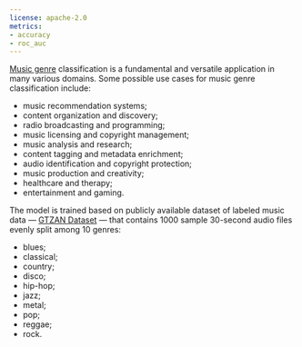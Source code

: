 ```yaml
---
license: apache-2.0
metrics:
- accuracy
- roc_auc
---
```

[Music genre](https://en.wikipedia.org/wiki/Music_genre) classification is a fundamental and versatile application in many various domains. Some possible use cases for music genre classification include:

- music recommendation systems;
- content organization and discovery;
- radio broadcasting and programming;
- music licensing and copyright management;
- music analysis and research;
- content tagging and metadata enrichment;
- audio identification and copyright protection;
- music production and creativity;
- healthcare and therapy;
- entertainment and gaming.

The model is trained based on publicly available dataset of labeled music data — [GTZAN Dataset](https://www.kaggle.com/datasets/andradaolteanu/gtzan-dataset-music-genre-classification) — that contains 1000 sample 30-second audio files evenly split among 10 genres:

- blues;
- classical;
- country;
- disco;
- hip-hop;
- jazz;
- metal;
- pop;
- reggae;
- rock.

